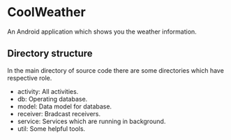 # CoolWeather

An Android application which shows you the weather information. 

## Directory structure

In the main directory of source code there are some directories which have respective role.

- activity: All activities.
- db: Operating database.
- model: Data model for database.
- receiver: Bradcast receivers.
- service: Services which are running in background.
- util: Some helpful tools.

